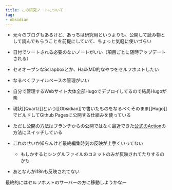 ```yaml
---
title: この研究ノートについて
tag: 
- obsidian
---
```


- 元々のブログもあるけど、あっちは研究用というよりも、公開して読み物として読んでもらうことを前提にしていて、ちょっと気軽に使いづらい
- 日付でソートされる必要のないノートがいい（項目ごとに随時アップデートされる）
- セミオープンなScrapboxとか、HackMD的なやつをセルフホストしたい
- なるべくファイルベースの管理がいい

- 自分で管理するWebサイト大体全部Hugoでデプロイしてるので結局Hugoが楽

- 現状[[Quartz]]という[[Obsidian]]で書いたものをなるべくそのまま[[Hugo]]でビルドしてGithub Pagesに公開する仕組みを使っている
- ただし公開の方法はブランチからの公開ではなく最近できた[公式のAction](https://docs.github.com/ja/pages/getting-started-with-github-pages/configuring-a-publishing-source-for-your-github-pages-site#%E3%82%AB%E3%82%B9%E3%82%BF%E3%83%A0-github-actions-%E3%83%AF%E3%83%BC%E3%82%AF%E3%83%95%E3%83%AD%E3%83%BC%E3%81%AB%E3%82%88%E3%82%8B%E5%85%AC%E9%96%8B)の方法にスイッチしている
- これのせいか知らんけど最終編集時刻の反映が上手くいってない
    - もしかするとシングルファイルのコミットのみが反映されてたりするのかも
- あとなんかi18nも反映されてない

最終的にはセルフホストのサーバーの方に移動しようかなー


